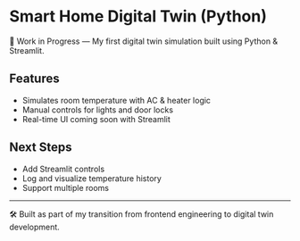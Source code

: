 # Smart Home Digital Twin (Python)

🚧 Work in Progress — My first digital twin simulation built using Python & Streamlit.

## Features

- Simulates room temperature with AC & heater logic
- Manual controls for lights and door locks
- Real-time UI coming soon with Streamlit

## Next Steps

- Add Streamlit controls
- Log and visualize temperature history
- Support multiple rooms

---

🛠 Built as part of my transition from frontend engineering to digital twin development.
